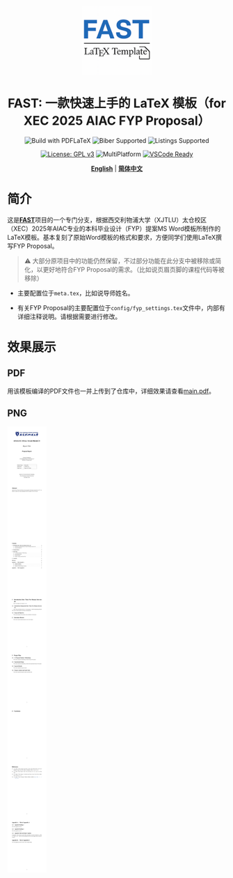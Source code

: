 <div align="center">
  <img src="./assets/images/logo.png" alt="FAST Logo" width="160" />
  <h1>FAST: 一款快速上手的 LaTeX 模板（for XEC 2025 AIAC FYP Proposal）</h1>
</div>

<div align="center">

<!-- PDFLaTeX, Biber, BibLaTeX, listings -->
![Build with PDFLaTeX](https://img.shields.io/badge/build-PDFLaTeX-blue)
![Biber Supported](https://img.shields.io/badge/biblatex-biber-yellow)
![Listings Supported](https://img.shields.io/badge/code-listings-green)

</div>

<div align="center">

[![License: GPL v3](https://img.shields.io/badge/License-GPLv3-blue.svg)](https://www.gnu.org/licenses/gpl-3.0)
![MultiPlatform](https://img.shields.io/badge/multi%20platform%20support-Windows%20%7C%20Linux-lightgrey)
[![VSCode Ready](https://img.shields.io/badge/Editor-VSCode-blue)](https://code.visualstudio.com/)

</div>

<div align="center">

[**English**](./README_EN.md) | [**简体中文**](./README.md)

</div>

# 简介

这是[**FAST**](https://github.com/SiriusAhu/FAST-LATEX-TEMPLATE)项目的一个专门分支，根据西交利物浦大学（XJTLU）太仓校区（XEC）2025年AIAC专业的本科毕业设计（FYP）提案MS Word模板所制作的LaTeX模板。基本复刻了原始Word模板的格式和要求，方便同学们使用LaTeX撰写FYP Proposal。

> ⚠️ 大部分原项目中的功能仍然保留，不过部分功能在此分支中被移除或简化，以更好地符合FYP Proposal的需求。（比如说页眉页脚的课程代码等被移除）

- 主要配置位于`meta.tex`，比如说导师姓名。

- 有关FYP Proposal的主要配置位于`config/fyp_settings.tex`文件中，内部有详细注释说明。请根据需要进行修改。

# 效果展示

## PDF

用该模板编译的PDF文件也一并上传到了仓库中，详细效果请查看[main.pdf](./main.pdf)。

## PNG

![main.png](./assets/images/main.png)